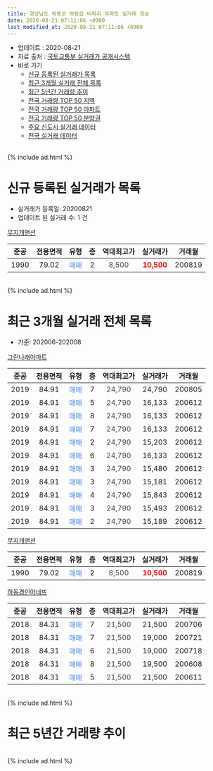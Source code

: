 ```yaml
---
title: 경상남도 하동군 하동읍 비파리 아파트 실거래 정보
date: 2020-08-21 07:11:06 +0900
last_modified_at: 2020-08-21 07:11:06 +0900
---
```


* 업데이트 : 2020-08-21
* 자료 출처 : [국토교통부 실거래가 공개시스템](http://rt.molit.go.kr)
* 바로 가기
    * [신규 등록된 실거래가 목록](#신규-등록된-실거래가-목록)
    * [최근 3개월 실거래 전체 목록](#최근-3개월-실거래-전체-목록)
    * [최근 5년간 거래량 추이](#최근-5년간-거래량-추이)
    * [전국 거래량 TOP 50 지역](https://inasie.github.io/apt-trade-info/최근-3개월-전국에서-가장-거래가-많이-발생한-지역)
    * [전국 거래량 TOP 50 아파트](https://inasie.github.io/apt-trade-info/최근-3개월-전국에서-가장-거래가-많이-발생한-아파트)
    * [전국 거래량 TOP 50 분양권](https://inasie.github.io/apt-trade-info/최근-3개월-전국에서-가장-거래가-많이-발생한-분양권)
    * [주요 신도시 실거래 데이터](https://inasie.github.io/apt-trade-info/주요-신도시)
    * [전국 실거래 데이터](https://inasie.github.io/apt-trade-info/전국)
<br>
{% include ad.html %}
<br>

# 신규 등록된 실거래가 목록
* 실거래가 등록일: 20200821
* 업데이트 된 실거래 수: 1 건


[무지개맨션](https://search.naver.com/search.naver?query=%EA%B2%BD%EC%83%81%EB%82%A8%EB%8F%84+%ED%95%98%EB%8F%99%EA%B5%B0+%ED%95%98%EB%8F%99%EC%9D%8D+%EB%B9%84%ED%8C%8C%EB%A6%AC+%EB%AC%B4%EC%A7%80%EA%B0%9C%EB%A7%A8%EC%85%98)

|준공|전용면적|유형|층|역대최고가|실거래가|거래월|
|:---:|:---:|:---:|:---:|:---:|:---:|:---:|
|1990|79.02|<span style="color:#4285f3">매매</span>|2|<span style="color:#444444">8,500</span>|<b><span style="color:#ff0000">10,500</span></b>|200819|


<br>
{% include ad.html %}
<br>

# 최근 3개월 실거래 전체 목록
* 기준: 202006-202008


[그린나래아파트](https://search.naver.com/search.naver?query=%EA%B2%BD%EC%83%81%EB%82%A8%EB%8F%84+%ED%95%98%EB%8F%99%EA%B5%B0+%ED%95%98%EB%8F%99%EC%9D%8D+%EB%B9%84%ED%8C%8C%EB%A6%AC+%EA%B7%B8%EB%A6%B0%EB%82%98%EB%9E%98%EC%95%84%ED%8C%8C%ED%8A%B8)

|준공|전용면적|유형|층|역대최고가|실거래가|거래월|
|:---:|:---:|:---:|:---:|:---:|:---:|:---:|
|2019|84.91|<span style="color:#4285f3">매매</span>|7|<span style="color:#444444">24,790</span>|24,790|200805|
|2019|84.91|<span style="color:#4285f3">매매</span>|5|<span style="color:#444444">24,790</span>|16,133|200612|
|2019|84.91|<span style="color:#4285f3">매매</span>|8|<span style="color:#444444">24,790</span>|16,133|200612|
|2019|84.91|<span style="color:#4285f3">매매</span>|7|<span style="color:#444444">24,790</span>|16,133|200612|
|2019|84.91|<span style="color:#4285f3">매매</span>|2|<span style="color:#444444">24,790</span>|15,203|200612|
|2019|84.91|<span style="color:#4285f3">매매</span>|6|<span style="color:#444444">24,790</span>|16,133|200612|
|2019|84.91|<span style="color:#4285f3">매매</span>|3|<span style="color:#444444">24,790</span>|15,480|200612|
|2019|84.91|<span style="color:#4285f3">매매</span>|3|<span style="color:#444444">24,790</span>|15,181|200612|
|2019|84.91|<span style="color:#4285f3">매매</span>|4|<span style="color:#444444">24,790</span>|15,843|200612|
|2019|84.91|<span style="color:#4285f3">매매</span>|3|<span style="color:#444444">24,790</span>|15,493|200612|
|2019|84.91|<span style="color:#4285f3">매매</span>|2|<span style="color:#444444">24,790</span>|15,189|200612|

[무지개맨션](https://search.naver.com/search.naver?query=%EA%B2%BD%EC%83%81%EB%82%A8%EB%8F%84+%ED%95%98%EB%8F%99%EA%B5%B0+%ED%95%98%EB%8F%99%EC%9D%8D+%EB%B9%84%ED%8C%8C%EB%A6%AC+%EB%AC%B4%EC%A7%80%EA%B0%9C%EB%A7%A8%EC%85%98)

|준공|전용면적|유형|층|역대최고가|실거래가|거래월|
|:---:|:---:|:---:|:---:|:---:|:---:|:---:|
|1990|79.02|<span style="color:#4285f3">매매</span>|2|<span style="color:#444444">8,500</span>|<b><span style="color:#ff0000">10,500</span></b>|200819|

[하동경인아네뜨](https://search.naver.com/search.naver?query=%EA%B2%BD%EC%83%81%EB%82%A8%EB%8F%84+%ED%95%98%EB%8F%99%EA%B5%B0+%ED%95%98%EB%8F%99%EC%9D%8D+%EB%B9%84%ED%8C%8C%EB%A6%AC+%ED%95%98%EB%8F%99%EA%B2%BD%EC%9D%B8%EC%95%84%EB%84%A4%EB%9C%A8)

|준공|전용면적|유형|층|역대최고가|실거래가|거래월|
|:---:|:---:|:---:|:---:|:---:|:---:|:---:|
|2018|84.31|<span style="color:#4285f3">매매</span>|7|<span style="color:#444444">21,500</span>|21,500|200706|
|2018|84.31|<span style="color:#4285f3">매매</span>|7|<span style="color:#444444">21,500</span>|19,000|200721|
|2018|84.31|<span style="color:#4285f3">매매</span>|6|<span style="color:#444444">21,500</span>|19,000|200718|
|2018|84.31|<span style="color:#4285f3">매매</span>|8|<span style="color:#444444">21,500</span>|19,500|200608|
|2018|84.31|<span style="color:#4285f3">매매</span>|5|<span style="color:#444444">21,500</span>|21,500|200611|


<br>
{% include ad.html %}
<br>

# 최근 5년간 거래량 추이


<div style="width:100%;">
    <canvas id="deal_progress" height="200"></canvas>
</div>

<script>
new Chart(document.getElementById("deal_progress"), {
    type: 'line',
    data: {
        labels: ['201508','201509','201510','201511','201512','201601','201602','201603','201604','201605','201606','201607','201608','201609','201610','201611','201612','201701','201702','201703','201704','201705','201706','201707','201708','201709','201710','201711','201712','201801','201802','201803','201804','201805','201806','201807','201808','201809','201810','201811','201812','201901','201902','201903','201904','201905','201906','201907','201908','201909','201910','201911','201912','202001','202002','202003','202004','202005','202006','202007','202008'],
        datasets: [{
            label: '매매',
            pointRadius: 1,
            data: [1, 1, 3, 3, 2, 0, 1, 2, 3, 2, 1, 2, 0, 0, 1, 1, 0, 2, 1, 1, 0, 2, 1, 0, 2, 2, 1, 2, 0, 1, 1, 2, 1, 0, 0, 0, 0, 1, 0, 3, 1, 2, 1, 2, 0, 0, 2, 1, 0, 1, 3, 0, 0, 2, 6, 1, 2, 1, 12, 3, 2],
            borderColor: "rgba(255, 201, 14, 1)",
            backgroundColor: "rgba(255, 201, 14, 0.5)",
            fill: false,
            lineTension: 0
        },{
            label: '전월세',
            pointRadius: 1,
            data: [0, 0, 0, 0, 0, 1, 0, 0, 0, 0, 0, 0, 0, 0, 0, 0, 0, 0, 0, 0, 1, 0, 1, 0, 0, 0, 1, 0, 0, 0, 0, 0, 0, 0, 0, 0, 0, 0, 0, 0, 0, 0, 0, 0, 0, 0, 0, 0, 0, 0, 0, 0, 0, 1, 1, 1, 0, 1, 0, 0, 0],
            borderColor: "rgba(0, 141, 185, 1)",
            backgroundColor: "rgba(0, 141, 185, 0.5)",
            fill: false,
            lineTension: 0
        }
        ]
    },
    options: {
        responsive: true,
        title: {
            display: false
        },
        tooltips: {
            mode: 'index',
            intersect: false
        },
        hover: {
            mode: 'nearest',
            intersect: true
        },
        scales: {
            xAxes: [{
                display: true,
                scaleLabel: {
                    display: true,
                    labelString: '년/월'
                }
            }],
            yAxes: [{
                display: true,
                ticks: {
                    suggestedMin: 0,
                },
                scaleLabel: {
                    display: true,
                    labelString: '실거래 수'
                }
            }]
        }
    }
});

</script>


<br>
{% include ad.html %}
<br>

